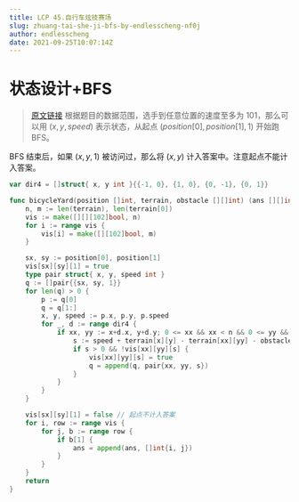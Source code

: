 ```yaml
---
title: LCP 45.自行车炫技赛场
slug: zhuang-tai-she-ji-bfs-by-endlesscheng-nf0j
author: endlesscheng
date: 2021-09-25T10:07:14Z
---
```

# 状态设计+BFS 
 
> [原文链接](https://leetcode.cn/problems/kplEvH/solution/zhuang-tai-she-ji-bfs-by-endlesscheng-nf0j)
根据题目的数据范围，选手到任意位置的速度至多为 $101$，那么可以用 $(x,y,\textit{speed})$ 表示状态，从起点 $(\textit{position}[0],\textit{position}[1],1)$ 开始跑 BFS。

BFS 结束后，如果 $(x,y,1)$ 被访问过，那么将 $(x,y)$ 计入答案中。注意起点不能计入答案。

```go
var dir4 = []struct{ x, y int }{{-1, 0}, {1, 0}, {0, -1}, {0, 1}}

func bicycleYard(position []int, terrain, obstacle [][]int) (ans [][]int) {
	n, m := len(terrain), len(terrain[0])
	vis := make([][][102]bool, n)
	for i := range vis {
		vis[i] = make([][102]bool, m)
	}

	sx, sy := position[0], position[1]
	vis[sx][sy][1] = true
	type pair struct{ x, y, speed int }
	q := []pair{{sx, sy, 1}}
	for len(q) > 0 {
		p := q[0]
		q = q[1:]
		x, y, speed := p.x, p.y, p.speed
		for _, d := range dir4 {
			if xx, yy := x+d.x, y+d.y; 0 <= xx && xx < n && 0 <= yy && yy < m {
				s := speed + terrain[x][y] - terrain[xx][yy] - obstacle[xx][yy]
				if s > 0 && !vis[xx][yy][s] {
					vis[xx][yy][s] = true
					q = append(q, pair{xx, yy, s})
				}
			}
		}
	}

	vis[sx][sy][1] = false // 起点不计入答案
	for i, row := range vis {
		for j, b := range row {
			if b[1] {
				ans = append(ans, []int{i, j})
			}
		}
	}
	return
}
```
